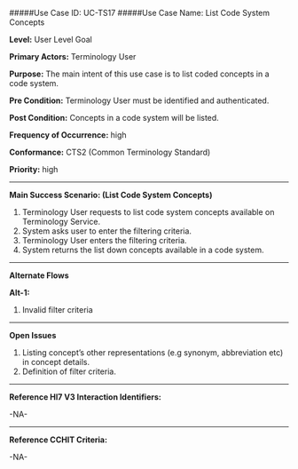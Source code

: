 #####Use Case ID: UC-TS17
#####Use Case Name: List Code System Concepts

**Level:**                     User Level Goal

**Primary Actors:**            Terminology User  

**Purpose:**                   The main intent of this use case is to list coded concepts in a code system.

**Pre Condition:**             Terminology User must be identified and authenticated.

**Post Condition:**            Concepts in a code system will be listed.

**Frequency of Occurrence:**   high

**Conformance:**             	 CTS2 (Common Terminology Standard)

**Priority:**                  high
__________________________________________________________
**Main Success Scenario: (List Code System Concepts)**

1.	Terminology User requests to list code system concepts available on Terminology Service.
2.	System asks user to enter the filtering criteria.
3.	Terminology User enters the filtering criteria.
4.	System returns the list down concepts available in a code system.

__________________________________________________________
**Alternate Flows** 

**Alt-1:**

1.	Invalid filter criteria

_______________________________________________________________
**Open Issues**

1.	Listing concept’s other representations (e.g synonym, abbreviation etc) in concept details.
2.	Definition of filter criteria.

_______________________________________________________________
**Reference Hl7 V3 Interaction Identifiers:**

-NA-
_______________________________________________________________
**Reference CCHIT Criteria:**

-NA-
